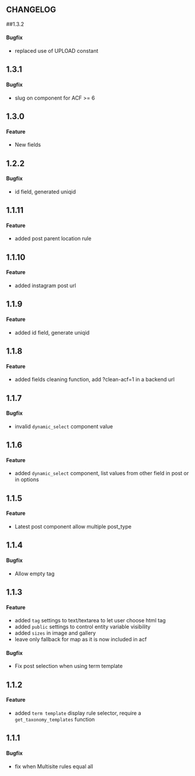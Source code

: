 CHANGELOG
---------

##1.3.2
#### Bugfix
- replaced use of UPLOAD constant

## 1.3.1
#### Bugfix
- slug on component for ACF >= 6

## 1.3.0
#### Feature
- New fields

## 1.2.2
#### Bugfix
- id field, generated uniqid

## 1.1.11
#### Feature
- added post parent location rule

## 1.1.10
#### Feature
- added instagram post url

## 1.1.9
#### Feature
- added id field, generate uniqid

## 1.1.8
#### Feature
- added fields cleaning function, add ?clean-acf=1 in a backend url

## 1.1.7
#### Bugfix
- invalid `dynamic_select` component value

## 1.1.6
#### Feature
- added `dynamic_select` component, list values from other field in post or in options

## 1.1.5
#### Feature
- Latest post component allow multiple post_type

## 1.1.4
#### Bugfix
- Allow empty tag

## 1.1.3
#### Feature
- added `tag` settings to text/textarea to let user choose html tag
- added `public` settings to control entity variable visibility
- added `sizes` in image and gallery
- leave only fallback for map as it is now included in acf

#### Bugfix
- Fix post selection when using term template

## 1.1.2
#### Feature
- added `term template` display rule selector, require a `get_taxonomy_templates` function

## 1.1.1
#### Bugfix
- fix when Multisite rules equal all
